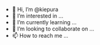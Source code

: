 - 👋 Hi, I’m @kiepura
- 👀 I’m interested in ...
- 🌱 I’m currently learning ...
- 💞️ I’m looking to collaborate on ...
- 📫 How to reach me ...

<!---
kiepura/kiepura is a ✨ special ✨ repository because its `README.md` (this file) appears on your GitHub profile.
You can click the Preview link to take a look at your changes.
--->
